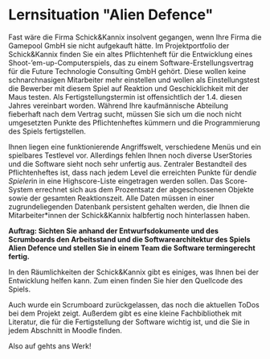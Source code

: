 # Lernsituation "Alien Defence"
Fast wäre die Firma Schick&Kannix insolvent gegangen, wenn Ihre Firma die Gamepool GmbH sie nicht aufgekauft hätte. Im Projektportfolio der Schick&Kannix finden Sie ein altes Pflichtenheft für die Entwicklung eines Shoot-’em-up-Computerspiels, das zu einem Software-Erstellungsvertrag für die Future Technologie Consulting GmbH gehört. Diese wollen keine schnarchnasigen Mitarbeiter mehr einstellen und wollen als Einstellungstest die Bewerber mit diesem Spiel auf Reaktion und Geschicklichkeit mit der Maus testen. Als Fertigstellungstermin ist offensichtlich der 1.4. diesen Jahres vereinbart worden. Während Ihre kaufmännische Abteilung fieberhaft nach dem Vertrag sucht, müssen Sie sich um die noch nicht umgesetzten Punkte des Pflichtenheftes kümmern und die Programmierung des Spiels fertigstellen.

Ihnen liegen eine funktionierende Angriffswelt, verschiedene Menüs und ein spielbares Testlevel vor. Allerdings fehlen Ihnen noch diverse UserStories und die Software sieht noch sehr unfertig aus. Zentraler Bestandteil des Pflichtenheftes ist, dass nach jedem Level die erreichten Punkte für den*die Spieler*in in eine Highscore-Liste eingetragen werden sollen. Das Score-System errechnet sich aus dem Prozentsatz der abgeschossenen Objekte sowie der gesamten Reaktionszeit. Alle Daten müssen in einer zugrundeliegenden Datenbank persistent gehalten werden, die Ihnen die Mitarbeiter*innen der Schick&Kannix halbfertig noch hinterlassen haben.

**Auftrag: Sichten Sie anhand der Entwurfsdokumente und des Scrumboards den Arbeitsstand und die Softwarearchitektur des Spiels Alien Defence und stellen Sie in einem Team die Software termingerecht fertig.**

In den Räumlichkeiten der Schick&Kannix gibt es einiges, was Ihnen bei der Entwicklung helfen kann. Zum einen finden Sie hier den Quellcode des Spiels.

Auch wurde ein Scrumboard zurückgelassen, das noch die aktuellen ToDos bei dem Projekt zeigt.
Außerdem gibt es eine kleine Fachbibliothek mit Literatur, die für die Fertigstellung der Software wichtig ist, und die Sie in jedem Abschnitt in Moodle finden.

Also auf gehts ans Werk!